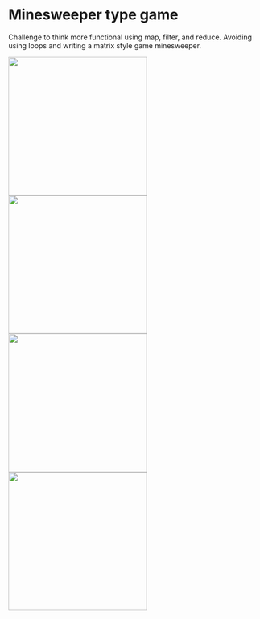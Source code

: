 # Minesweeper type game

Challenge to think more functional using map, filter, and reduce.  Avoiding using loops and writing a matrix style game minesweeper.

<p float="left">
  <img width="275" src="https://user-images.githubusercontent.com/22163547/50492774-7279ab00-09ce-11e9-94e8-b7fc82f3bf60.png">
  <img width="275" src="https://user-images.githubusercontent.com/22163547/50492551-224e1900-09cd-11e9-8587-efc06b36d321.png">
  <img width="275" src="https://user-images.githubusercontent.com/22163547/50492550-224e1900-09cd-11e9-8185-435f93e7f426.png">
  <img width="275" src="https://user-images.githubusercontent.com/22163547/50492552-224e1900-09cd-11e9-8f3a-845120782d06.png">
</p>
